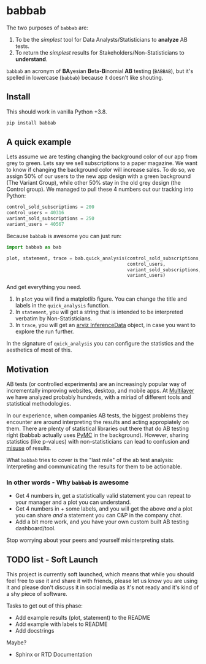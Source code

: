 # babbab 

The two purposes of `babbab` are: 

1. To be the *simplest* tool for Data Analysts/Statisticians to **analyze** AB tests.
2. To return the *simplest* results for Stakeholders/Non-Statisticians to **understand**.

`babbab` an acronym of **BA**yesian **B**eta-**B**inomial **AB** testing (`BABBAB`), but it's spelled in lowercase (`babbab`) because it doesn't like shouting. 


## Install

This should work in vanilla Python +3.8. 

```bash
pip install babbab
```

## A quick example

Lets assume we are testing changing the background color of our app from grey to green. Lets say we sell subscriptions to a paper magazine. We want to know if changing the background color will increase sales. To do so, we assign 50% of our users to the new app design with a green background (The Variant Group), while other 50% stay in the old grey design (the Control group). We managed to pull these 4 numbers out our tracking into Python:

```python
control_sold_subscriptions = 200 
control_users = 40316
variant_sold_subscriptions = 250
variant_users = 40567
```

Because `babbab` is awesome you can just run:

```python
import babbab as bab

plot, statement, trace = bab.quick_analysis(control_sold_subscriptions, 
                                            control_users, 
                                            variant_sold_subscriptions, 
                                            variant_users)
```

And get everything you need.

1. In `plot` you will find a matplotlib figure. You can change the title and labels in the `quick_analysis` function. 
2. In `statement`, you will get a string that is intended to be interpreted verbatim by Non-Statisticians. 
3. In `trace`, you will get an [arviz InferenceData](https://python.arviz.org/en/latest/api/generated/arviz.InferenceData.html) object, in case you want to explore the run further. 

In the signature of `quick_analysis` you can configure the statistics and the aesthetics of most of this.  



## Motivation

AB tests (or controlled experiments) are an increasingly popular way of incrementally improving websites, desktop, and mobile apps. At [Multilayer](https://multilayer.io) we have analyzed probably hundreds, with a miriad of different tools and statistical methodologies.

In our experience, when companies AB tests, the biggest problems they encounter are around interpreting the results and acting appropiately on them. There are plenty of statistical libraries out there that do AB testing right (babbab actually uses [PyMC](https://www.pymc.io/welcome.html) in the background). However, sharing statistics (like p-values) with non-statisticians can lead to confusion and [misuse](https://en.wikipedia.org/w/index.php?title=Misuse_of_p-values&oldid=1064797942) of results. 

What `babbab` tries to cover is the "last mile" of the ab test analysis: Interpreting and communicating the results for them to be actionable.


### In other words - Why `babbab` is awesome

- Get 4 numbers in, get a statistically valid statement you can repeat to your manager and a plot you can understand. 
- Get 4 numbers in + some labels, and you will get the above *and* a plot you can share *and* a statement you can C&P in the company chat.
- Add a bit more work, and you have your own custom built AB testing dashboard/tool.

Stop worrying about your peers and yourself misinterpreting stats. 

## TODO list - Soft Launch

This project is currently soft launched, which means that while you should feel free to use it and share it with friends, please let us know you are using it and please don't discuss it in social media as it's not ready and it's kind of a shy piece of software. 

Tasks to get out of this phase:

- Add example results (plot, statement) to the README
- Add example with labels to README 
- Add docstrings

Maybe?

- Sphinx or RTD Documentation
